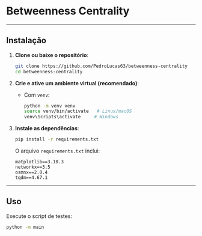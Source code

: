 # Betweenness Centrality

---

## Instalação

1. **Clone ou baixe o repositório**:

   ```bash
   git clone https://github.com/PedroLucas63/betweenness-centrality
   cd betweenness-centrality
   ```

2. **Crie e ative um ambiente virtual (recomendado)**:

   * Com `venv`:

     ```bash
     python -m venv venv
     source venv/bin/activate   # Linux/macOS
     venv\Scripts\activate     # Windows
     ```

3. **Instale as dependências**:

   ```bash
   pip install -r requirements.txt
   ```

   O arquivo `requirements.txt` inclui:

   ```text
   matplotlib==3.10.3
   networkx==3.5
   osmnx==2.0.4
   tqdm==4.67.1
   ```

---

## Uso

Execute o script de testes:

```bash
python -m main
```

